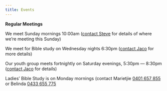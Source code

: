 ```yaml
---
title: Events
---
```

**Regular Meetings**

We meet Sunday mornings 10:00am ([contact Steve](steve) for details of where we’re meeting this Sunday)

We meet for Bible study on Wednesday nights 6:30pm ([contact Jaco](jaco) for more details)

Our youth group meets fortnightly on Saturday evenings, 5:30pm — 8:30pm ([contact Jaco](jaco) for details)

Ladies’ Bible Study is on Monday mornings (contact Marietjie [0401 657 855](tel:+61401657855) or Belinda [0433 655 775](tel:+61433655775)